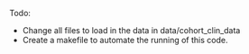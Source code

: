 Todo:

- Change all files to load in the data in data/cohort_clin_data
- Create a makefile to automate the running of this code.